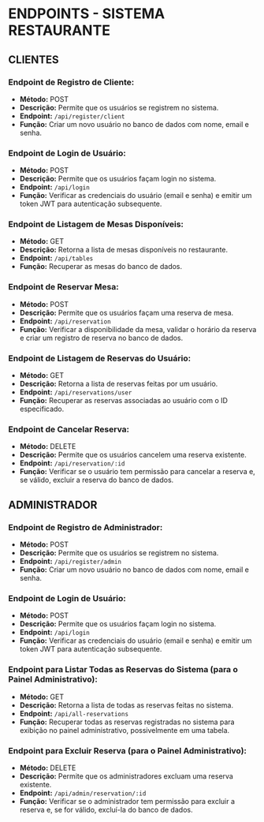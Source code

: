 # ENDPOINTS - SISTEMA RESTAURANTE


## CLIENTES

### Endpoint de Registro de Cliente:
- **Método:** POST
- **Descrição:** Permite que os usuários se registrem no sistema.
- **Endpoint:** `/api/register/client`
- **Função:** Criar um novo usuário no banco de dados com nome, email e senha.

### Endpoint de Login de Usuário:
- **Método:** POST
- **Descrição:** Permite que os usuários façam login no sistema.
- **Endpoint:** `/api/login`
- **Função:** Verificar as credenciais do usuário (email e senha) e emitir um token JWT para autenticação subsequente.

### Endpoint de Listagem de Mesas Disponíveis:
- **Método:** GET
- **Descrição:** Retorna a lista de mesas disponíveis no restaurante.
- **Endpoint:** `/api/tables`
- **Função:** Recuperar as mesas do banco de dados.

### Endpoint de Reservar Mesa:
- **Método:** POST
- **Descrição:** Permite que os usuários façam uma reserva de mesa.
- **Endpoint:** `/api/reservation`
- **Função:** Verificar a disponibilidade da mesa, validar o horário da reserva e criar um registro de reserva no banco de dados.

### Endpoint de Listagem de Reservas do Usuário:
- **Método:** GET
- **Descrição:** Retorna a lista de reservas feitas por um usuário.
- **Endpoint:** `/api/reservations/user`
- **Função:** Recuperar as reservas associadas ao usuário com o ID especificado.

### Endpoint de Cancelar Reserva:
- **Método:** DELETE
- **Descrição:** Permite que os usuários cancelem uma reserva existente.
- **Endpoint:** `/api/reservation/:id`
- **Função:** Verificar se o usuário tem permissão para cancelar a reserva e, se válido, excluir a reserva do banco de dados.


## ADMINISTRADOR

### Endpoint de Registro de Administrador:
- **Método:** POST
- **Descrição:** Permite que os usuários se registrem no sistema.
- **Endpoint:** `/api/register/admin`
- **Função:** Criar um novo usuário no banco de dados com nome, email e senha.

### Endpoint de Login de Usuário:
- **Método:** POST
- **Descrição:** Permite que os usuários façam login no sistema.
- **Endpoint:** `/api/login`
- **Função:** Verificar as credenciais do usuário (email e senha) e emitir um token JWT para autenticação subsequente.

### Endpoint para Listar Todas as Reservas do Sistema (para o Painel Administrativo):
- **Método:** GET
- **Descrição:** Retorna a lista de todas as reservas feitas no sistema.
- **Endpoint:** `/api/all-reservations`
- **Função:** Recuperar todas as reservas registradas no sistema para exibição no painel administrativo, possivelmente em uma tabela.

### Endpoint para Excluir Reserva (para o Painel Administrativo):
- **Método:** DELETE
- **Descrição:** Permite que os administradores excluam uma reserva existente.
- **Endpoint:** `/api/admin/reservation/:id`
- **Função:** Verificar se o administrador tem permissão para excluir a reserva e, se for válido, excluí-la do banco de dados.
